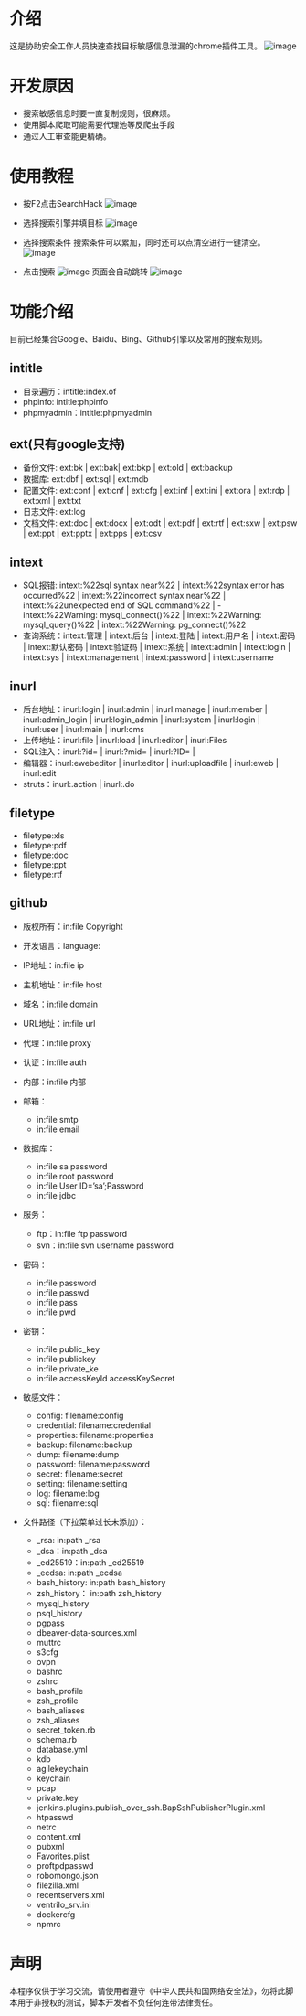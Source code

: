 
# 介绍
这是协助安全工作人员快速查找目标敏感信息泄漏的chrome插件工具。
![image](https://github.com/aetkrad/SearchHack/blob/main/images/1.png?raw=true)

# 开发原因

- 搜索敏感信息时要一直复制规则，很麻烦。
- 使用脚本爬取可能需要代理池等反爬虫手段
- 通过人工审查能更精确。
# 使用教程
- 按F2点击SearchHack
![image](https://github.com/aetkrad/SearchHack/blob/main/images/2.png?raw=true)
- 选择搜索引擎并填目标
![image](https://github.com/aetkrad/SearchHack/blob/main/images/3.png?raw=true)

- 选择搜索条件
搜索条件可以累加，同时还可以点清空进行一键清空。
![image](https://github.com/aetkrad/SearchHack/blob/main/images/4.png?raw=true)

- 点击搜索
![image](https://github.com/aetkrad/SearchHack/blob/main/images/5.png?raw=true)
页面会自动跳转
![image](https://github.com/aetkrad/SearchHack/blob/main/images/6.png?raw=true)


# 功能介绍
目前已经集合Google、Baidu、Bing、Github引擎以及常用的搜索规则。
## intitle
- 目录遍历：intitle:index.of
- phpinfo: intitle:phpinfo
- phpmyadmin：intitle:phpmyadmin
## ext(只有google支持)
- 备份文件: ext:bk | ext:bak| ext:bkp | ext:old | ext:backup
- 数据库: ext:dbf | ext:sql | ext:mdb
- 配置文件: ext:conf | ext:cnf | ext:cfg | ext:inf | ext:ini | ext:ora | ext:rdp | ext:xml | ext:txt
- 日志文件: ext:log
- 文档文件: ext:doc | ext:docx | ext:odt | ext:pdf | ext:rtf | ext:sxw | ext:psw | ext:ppt | ext:pptx | ext:pps | ext:csv
## intext
- SQL报错: intext:%22sql syntax near%22 | intext:%22syntax error has occurred%22 | intext:%22incorrect syntax near%22 | intext:%22unexpected end of SQL command%22 | - intext:%22Warning: mysql_connect()%22 | intext:%22Warning: mysql_query()%22 | intext:%22Warning: pg_connect()%22
- 查询系统：intext:管理 | intext:后台 | intext:登陆 | intext:用户名 | intext:密码 | intext:默认密码 | intext:验证码 | intext:系统 | intext:admin | intext:login | intext:sys | intext:management | intext:password | intext:username

## inurl
- 后台地址：inurl:login | inurl:admin | inurl:manage | inurl:member | inurl:admin_login | inurl:login_admin | inurl:system | inurl:login | inurl:user | inurl:main | inurl:cms
- 上传地址：inurl:file | inurl:load | inurl:editor | inurl:Files
- SQL注入：inurl:?id= | inurl:?mid= | inurl:?ID= | 
- 编辑器：inurl:ewebeditor | inurl:editor | inurl:uploadfile | inurl:eweb | inurl:edit
- struts：inurl:.action | inurl:.do
## filetype
- filetype:xls
- filetype:pdf
- filetype:doc
- filetype:ppt
- filetype:rtf

## github
- 版权所有：in:file Copyright
- 开发语言：language:
- IP地址：in:file ip
- 主机地址：in:file host
- 域名：in:file domain
- URL地址：in:file url
- 代理：in:file proxy
- 认证：in:file auth
- 内部：in:file 内部
- 邮箱：
   * in:file smtp
   * in:file email
- 数据库：
   * in:file sa password
   * in:file root password
   * in:file User ID=’sa’;Password
   * in:file jdbc
- 服务：
   * ftp：in:file ftp password
   * svn：in:file svn username password

- 密码：
   * in:file password
   * in:file passwd
   * in:file pass
   * in:file pwd
- 密钥：
  * in:file public_key
  * in:file publickey
  * in:file private_ke
  * in:file accessKeyId accessKeySecret
- 敏感文件：
  * config: filename:config
  * credential: filename:credential
  * properties: filename:properties
  * backup: filename:backup
  * dump: filename:dump
  * password: filename:password
  * secret: filename:secret
  * setting: filename:setting
  * log: filename:log
  * sql: filename:sql

- 文件路径（下拉菜单过长未添加）：
  * _rsa: in:path _rsa
  * _dsa：in:path _dsa
  * _ed25519：in:path _ed25519
  * _ecdsa: in:path _ecdsa
  * bash_history: in:path bash_history
  * zsh_history： in:path zsh_history
  * mysql_history
  * psql_history
  * pgpass
  * dbeaver-data-sources.xml
  * muttrc
  * s3cfg
  * ovpn
  * bashrc
  * zshrc
  * bash_profile
  * zsh_profile
  * bash_aliases
  * zsh_aliases
  * secret_token.rb
  * schema.rb
  * database.yml
  * kdb
  * agilekeychain
  * keychain
  * pcap
  * private.key
  * jenkins.plugins.publish_over_ssh.BapSshPublisherPlugin.xml
  * htpasswd
  * netrc
  * content.xml
  * pubxml
  * Favorites.plist
  * proftpdpasswd
  * robomongo.json
  * filezilla.xml
  * recentservers.xml
  * ventrilo_srv.ini
  * dockercfg
  * npmrc

# 声明
本程序仅供于学习交流，请使用者遵守《中华人民共和国网络安全法》，勿将此脚本用于非授权的测试，脚本开发者不负任何连带法律责任。